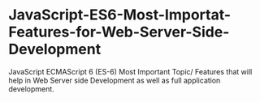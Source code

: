 # JavaScript-ES6-Most-Importat-Features-for-Web-Server-Side-Development
 JavaScript ECMAScript 6 (ES-6) Most Important Topic/ Features that will help in Web Server side Development as well as full application development.
